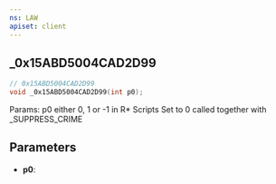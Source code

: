 ```yaml
---
ns: LAW
apiset: client
---
```

## _0x15ABD5004CAD2D99

```c
// 0x15ABD5004CAD2D99
void _0x15ABD5004CAD2D99(int p0);
```

Params: p0 either 0, 1 or -1 in R* Scripts
Set to 0 called together with _SUPPRESS_CRIME

## Parameters
* **p0**:



